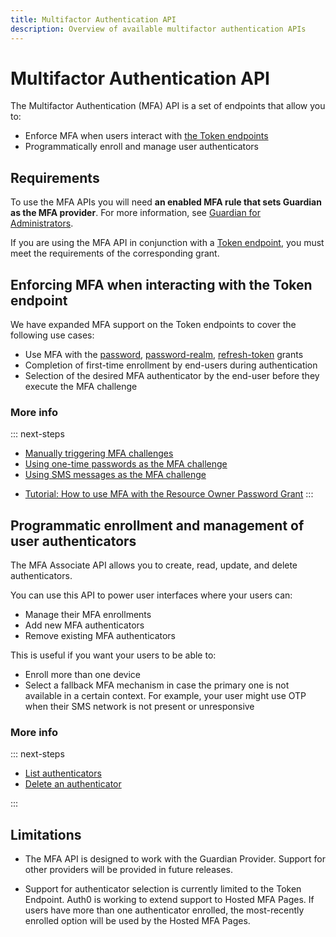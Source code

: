 ```yaml
---
title: Multifactor Authentication API
description: Overview of available multifactor authentication APIs
---
```


# Multifactor Authentication API

The Multifactor Authentication (MFA) API is a set of endpoints that allow you to:

* Enforce MFA when users interact with [the Token endpoints](/api/authentication#get-token)
* Programmatically enroll and manage user authenticators

## Requirements

To use the MFA APIs you will need **an enabled MFA rule that sets Guardian as the MFA provider**. For more information, see [Guardian for Administrators](/multifactor-authentication/administrator).

If you are using the MFA API in conjunction with a [Token endpoint](/api/authentication#get-token), you must meet the requirements of the corresponding grant.

## Enforcing MFA when interacting with the Token endpoint

We have expanded MFA support on the Token endpoints to cover the following use cases:

* Use MFA with the [password](/api-auth/grant/password), [password-realm](/api-auth/grant/password#realm-support), [refresh-token](/tokens/refresh-token/current#use-a-refresh-token) grants
* Completion of first-time enrollment by end-users during authentication
* Selection of the desired MFA authenticator by the end-user before they execute the MFA challenge
<!-- * Support for TOPT delivered via Email -->
<!-- TODO: Add link to (to be created) doc about email authenticator -->

### More info

::: next-steps
* [Manually triggering MFA challenges](/multifactor-authentication/api/challenges)
* [Using one-time passwords as the MFA challenge](/multifactor-authentication/api/otp)
* [Using SMS messages as the MFA challenge](/multifactor-authentication/api/oob)
<!-- * [Using Push Notifications]
* [Using one-time passwords via email] -->
<!-- TODO: Add missing articles and link to them -->
* [Tutorial: How to use MFA with the Resource Owner Password Grant](/api-auth/tutorials/multifactor-resource-owner-password)
:::

## Programmatic enrollment and management of user authenticators

The MFA Associate API allows you to create, read, update, and delete authenticators.

You can use this API to power user interfaces where your users can:

* Manage their MFA enrollments
* Add new MFA authenticators
* Remove existing MFA authenticators

This is useful if you want your users to be able to:

* Enroll more than one device
* Select a fallback MFA mechanism in case the primary one is not available in a certain context. For example, your user might use OTP when their SMS network is not present or unresponsive

### More info

::: next-steps
* [List authenticators](/multifactor-authentication/api/manage#list-authenticators)
* [Delete an authenticator](/multifactor-authentication/api/manage#delete-authenticators)
<!-- * [Enroll a new authenticator](/multifactor-authentication/api/manage#enroll-authenticators) -->
<!-- TODO: Add link to enroll authenticator (requires expanding doc) -->
:::

## Limitations

* The MFA API is designed to work with the Guardian Provider. Support for other providers will be provided in future releases.

* Support for authenticator selection is currently limited to the Token Endpoint. Auth0 is working to extend support to  Hosted MFA Pages. If users have more than one authenticator enrolled, the most-recently enrolled option will be used by the Hosted MFA Pages.